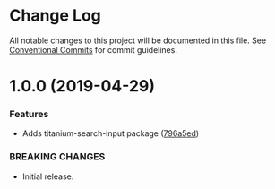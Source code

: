 # Change Log

All notable changes to this project will be documented in this file.
See [Conventional Commits](https://conventionalcommits.org) for commit guidelines.

# 1.0.0 (2019-04-29)


### Features

* Adds titanium-search-input package ([796a5ed](https://github.com/LeavittSoftware/titanium-elements/commit/796a5ed))


### BREAKING CHANGES

* Initial release.
